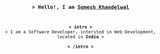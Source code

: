 <!-- https://someshkhandelwal.tech -->

<h3 align="center">
        <samp>&gt; Hello!, I am
                <b><a target="_blank" href="https://someshkhandelwal.tech">Somesh Khandelwal</a></b>
        </samp>
</h3>
<br>

<p align="center">
        <samp>
                <span color="#fb5932"><b>&lt; intro &gt;</b></span>
                <br>
                &lt; I am a Software Developer, intersted in Web Development, located in <b>India</b> &gt;
                <br>
                <br>
                <b>&lt; /intro &gt;</b>
        </samp>
</p>
